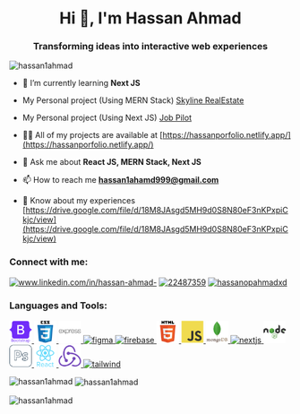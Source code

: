<h1 align="center">Hi 👋, I'm Hassan Ahmad</h1>
<h3 align="center">Transforming ideas into interactive web experiences</h3>

<p align="left"> <img src="https://komarev.com/ghpvc/?username=hassan1ahmad&label=Profile%20views&color=0e75b6&style=plastic" alt="hassan1ahmad" /> </p>

- 🌱 I’m currently learning **Next JS**

- My Personal project (Using MERN Stack) [Skyline RealEstate](https://skylinerealestate.netlify.app/)

- My Personal project (Using Next JS) [Job Pilot](https://pilot-job.netlify.app/)

- 👨‍💻 All of my projects are available at [https://hassanporfolio.netlify.app/](https://hassanporfolio.netlify.app/)

- 💬 Ask me about **React JS, MERN Stack, Next JS**

- 📫 How to reach me **hassan1ahamd999@gmail.com**

- 📄 Know about my experiences [https://drive.google.com/file/d/18M8JAsgd5MH9d0S8N80eF3nKPxpiCkjc/view](https://drive.google.com/file/d/18M8JAsgd5MH9d0S8N80eF3nKPxpiCkjc/view)

<h3 align="left">Connect with me:</h3>
<p align="left">
<a href="https://linkedin.com/in/www.linkedin.com/in/hassan-ahmad-" target="blank"><img align="center" src="https://raw.githubusercontent.com/rahuldkjain/github-profile-readme-generator/master/src/images/icons/Social/linked-in-alt.svg" alt="www.linkedin.com/in/hassan-ahmad-" height="30" width="40" /></a>
<a href="https://stackoverflow.com/users/22487359" target="blank"><img align="center" src="https://raw.githubusercontent.com/rahuldkjain/github-profile-readme-generator/master/src/images/icons/Social/stack-overflow.svg" alt="22487359" height="30" width="40" /></a>
<a href="https://instagram.com/hassanopahmadxd" target="blank"><img align="center" src="https://raw.githubusercontent.com/rahuldkjain/github-profile-readme-generator/master/src/images/icons/Social/instagram.svg" alt="hassanopahmadxd" height="30" width="40" /></a>
</p>

<h3 align="left">Languages and Tools:</h3>
<p align="left"> <a href="https://getbootstrap.com" target="_blank" rel="noreferrer"> <img src="https://raw.githubusercontent.com/devicons/devicon/master/icons/bootstrap/bootstrap-plain-wordmark.svg" alt="bootstrap" width="40" height="40"/> </a> <a href="https://www.w3schools.com/css/" target="_blank" rel="noreferrer"> <img src="https://raw.githubusercontent.com/devicons/devicon/master/icons/css3/css3-original-wordmark.svg" alt="css3" width="40" height="40"/> </a> <a href="https://expressjs.com" target="_blank" rel="noreferrer"> <img src="https://raw.githubusercontent.com/devicons/devicon/master/icons/express/express-original-wordmark.svg" alt="express" width="40" height="40"/> </a> <a href="https://www.figma.com/" target="_blank" rel="noreferrer"> <img src="https://www.vectorlogo.zone/logos/figma/figma-icon.svg" alt="figma" width="40" height="40"/> </a> <a href="https://firebase.google.com/" target="_blank" rel="noreferrer"> <img src="https://www.vectorlogo.zone/logos/firebase/firebase-icon.svg" alt="firebase" width="40" height="40"/> </a> <a href="https://www.w3.org/html/" target="_blank" rel="noreferrer"> <img src="https://raw.githubusercontent.com/devicons/devicon/master/icons/html5/html5-original-wordmark.svg" alt="html5" width="40" height="40"/> </a> <a href="https://developer.mozilla.org/en-US/docs/Web/JavaScript" target="_blank" rel="noreferrer"> <img src="https://raw.githubusercontent.com/devicons/devicon/master/icons/javascript/javascript-original.svg" alt="javascript" width="40" height="40"/> </a> <a href="https://www.mongodb.com/" target="_blank" rel="noreferrer"> <img src="https://raw.githubusercontent.com/devicons/devicon/master/icons/mongodb/mongodb-original-wordmark.svg" alt="mongodb" width="40" height="40"/> </a> <a href="https://nextjs.org/" target="_blank" rel="noreferrer"> <img src="https://cdn.worldvectorlogo.com/logos/nextjs-2.svg" alt="nextjs" width="40" height="40"/> </a> <a href="https://nodejs.org" target="_blank" rel="noreferrer"> <img src="https://raw.githubusercontent.com/devicons/devicon/master/icons/nodejs/nodejs-original-wordmark.svg" alt="nodejs" width="40" height="40"/> </a> <a href="https://www.photoshop.com/en" target="_blank" rel="noreferrer"> <img src="https://raw.githubusercontent.com/devicons/devicon/master/icons/photoshop/photoshop-line.svg" alt="photoshop" width="40" height="40"/> </a> <a href="https://reactjs.org/" target="_blank" rel="noreferrer"> <img src="https://raw.githubusercontent.com/devicons/devicon/master/icons/react/react-original-wordmark.svg" alt="react" width="40" height="40"/> </a> <a href="https://redux.js.org" target="_blank" rel="noreferrer"> <img src="https://raw.githubusercontent.com/devicons/devicon/master/icons/redux/redux-original.svg" alt="redux" width="40" height="40"/> </a> <a href="https://tailwindcss.com/" target="_blank" rel="noreferrer"> <img src="https://www.vectorlogo.zone/logos/tailwindcss/tailwindcss-icon.svg" alt="tailwind" width="40" height="40"/> </a> </p>

<p><img align="left" src="https://github-readme-stats.vercel.app/api/top-langs?username=hassan1ahmad&show_icons=true&locale=en&layout=compact" alt="hassan1ahmad" /></p>

<p>&nbsp;<img align="center" src="https://github-readme-stats.vercel.app/api?username=hassan1ahmad&show_icons=true&theme=dark&locale=en" alt="hassan1ahmad" /></p>

<p><img align="center" src="https://github-readme-streak-stats.herokuapp.com/?user=hassan1ahmad&" alt="hassan1ahmad" /></p>